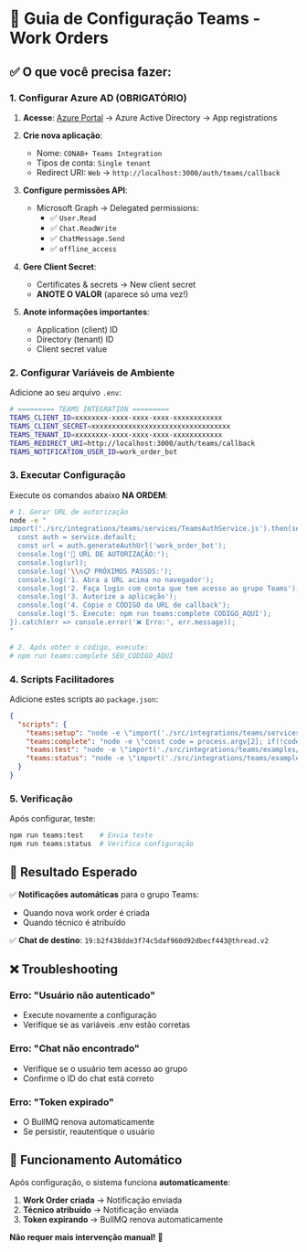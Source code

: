 # 🚀 Guia de Configuração Teams - Work Orders

## ✅ **O que você precisa fazer:**

### **1. Configurar Azure AD (OBRIGATÓRIO)**

1. **Acesse**: [Azure Portal](https://portal.azure.com) → Azure Active Directory → App registrations
2. **Crie nova aplicação**:
   - Nome: `CONAB+ Teams Integration`
   - Tipos de conta: `Single tenant`
   - Redirect URI: `Web` → `http://localhost:3000/auth/teams/callback`

3. **Configure permissões API**:
   - Microsoft Graph → Delegated permissions:
     - ✅ `User.Read`
     - ✅ `Chat.ReadWrite`
     - ✅ `ChatMessage.Send`
     - ✅ `offline_access`

4. **Gere Client Secret**:
   - Certificates & secrets → New client secret
   - **ANOTE O VALOR** (aparece só uma vez!)

5. **Anote informações importantes**:
   - Application (client) ID
   - Directory (tenant) ID
   - Client secret value

### **2. Configurar Variáveis de Ambiente**

Adicione ao seu arquivo `.env`:

```bash
# ========= TEAMS INTEGRATION =========
TEAMS_CLIENT_ID=xxxxxxxx-xxxx-xxxx-xxxx-xxxxxxxxxxxx
TEAMS_CLIENT_SECRET=xxxxxxxxxxxxxxxxxxxxxxxxxxxxxxxxxx
TEAMS_TENANT_ID=xxxxxxxx-xxxx-xxxx-xxxx-xxxxxxxxxxxx
TEAMS_REDIRECT_URI=http://localhost:3000/auth/teams/callback
TEAMS_NOTIFICATION_USER_ID=work_order_bot
```

### **3. Executar Configuração**

Execute os comandos abaixo **NA ORDEM**:

```bash
# 1. Gerar URL de autorização
node -e "
import('./src/integrations/teams/services/TeamsAuthService.js').then(service => {
  const auth = service.default;
  const url = auth.generateAuthUrl('work_order_bot');
  console.log('🔗 URL DE AUTORIZAÇÃO:');
  console.log(url);
  console.log('\\n📋 PRÓXIMOS PASSOS:');
  console.log('1. Abra a URL acima no navegador');
  console.log('2. Faça login com conta que tem acesso ao grupo Teams');
  console.log('3. Autorize a aplicação');
  console.log('4. Copie o CÓDIGO da URL de callback');
  console.log('5. Execute: npm run teams:complete CODIGO_AQUI');
}).catch(err => console.error('❌ Erro:', err.message));
"

# 2. Após obter o código, execute:
# npm run teams:complete SEU_CODIGO_AQUI
```

### **4. Scripts Facilitadores**

Adicione estes scripts ao `package.json`:

```json
{
  "scripts": {
    "teams:setup": "node -e \"import('./src/integrations/teams/services/TeamsAuthService.js').then(s => console.log('URL:', s.default.generateAuthUrl('work_order_bot')))\"",
    "teams:complete": "node -e \"const code = process.argv[2]; if(!code) { console.error('❌ Forneça o código!'); process.exit(1); } import('./src/integrations/teams/examples/setupWorkOrderNotifications.js').then(async s => { await s.default.completeAuth('work_order_bot', code); console.log('✅ Pronto!'); })\"",
    "teams:test": "node -e \"import('./src/integrations/teams/examples/setupWorkOrderNotifications.js').then(async s => { await s.default.testNotification(); })\"",
    "teams:status": "node -e \"import('./src/integrations/teams/examples/setupWorkOrderNotifications.js').then(async s => { await s.default.checkStatus(); })\""
  }
}
```

### **5. Verificação**

Após configurar, teste:

```bash
npm run teams:test    # Envia teste
npm run teams:status  # Verifica configuração
```

## 🎯 **Resultado Esperado**

✅ **Notificações automáticas** para o grupo Teams:
- Quando nova work order é criada
- Quando técnico é atribuído

✅ **Chat de destino**: `19:b2f438dde3f74c5daf960d92dbecf443@thread.v2`

## ❌ **Troubleshooting**

### Erro: "Usuário não autenticado"
- Execute novamente a configuração
- Verifique se as variáveis .env estão corretas

### Erro: "Chat não encontrado"
- Verifique se o usuário tem acesso ao grupo
- Confirme o ID do chat está correto

### Erro: "Token expirado"
- O BullMQ renova automaticamente
- Se persistir, reautentique o usuário

## 🔄 **Funcionamento Automático**

Após configuração, o sistema funciona **automaticamente**:

1. **Work Order criada** → Notificação enviada
2. **Técnico atribuído** → Notificação enviada
3. **Token expirando** → BullMQ renova automaticamente

**Não requer mais intervenção manual!** 🎉
